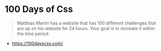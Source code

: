# 100 Days of Css

> Matthias Martin has a website that has 100 different challenges that are up on his website for 24 hours.  Your goal is to recreate it within the time period.

- https://100dayscss.com/